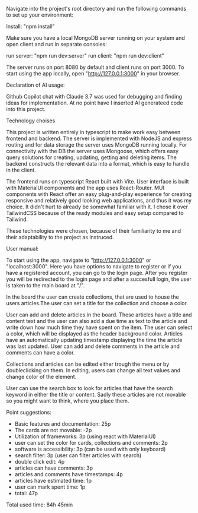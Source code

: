 Navigate into the project's root directory and run the following commands to set up your environment:

Install:
"npm install"

Make sure you have a local MongoDB server running on your system and  open client and run in separate consoles:

run server:
"npm run dev:server"
run client:
"npm run dev:client"

The server runs on port 8080 by default and client runs on port 3000.
To start using the app locally, open "http://127.0.0.1:3000" in your browser.


Declaration of AI usage:

Github Copilot chat with Claude 3.7 was used for debugging and finding ideas for implementation.
At no point have I inserted AI generateed code into this project.


Technology choises

This project is written entirely in typescript to make work easy between frontend and backend.
The server is implemented with NodeJS and express routing and for data storage the server uses MongoDB running locally.
For connectivity with the DB the server uses Mongoose, which offers easy query solutions for creating, updating, getting and deleting items.
The backend constructs the relevant data into a format, which is easy to handle in the client.

The frontend runs on typescript React built with Vite. User interface is built with MaterialUI components and the app uses React-Router.
MUI components with React offer an easy plug-and-play experience for creating responsive and relatively good looking web applications, and
thus it was my choice. It didn't hurt to already be somewhat familiar with it. I chose it over TailwindCSS because of the ready modules and 
easy setup compared to Tailwind.

These technologies were chosen, because of their familiarity to me and their adaptability to the project as instruced.


User manual:

To start using the app, navigate to "http://127.0.0.1:3000" or "localhost:3000". Here you have options to navigate to register or if you have 
a registered account, you can go to the login page. After you register you will be redirected to the login page and after a succesfull login, 
the user is taken to the main board at "/".

In the board the user can create collections, that are used to house the users articles.The user can set a title for the collection and choose
a color.

User can add and delete articles in the board. These articles have a title and content text and the user can also add a due time as text to the 
article and write down how much time they have spent on the item. The user can select a color, which will be displayed as the header background 
color. Articles have an automatically updating timestamp displaying the time the article was last updated. User can add and delete comments in 
the article and comments can have a color.

Collections and articles can be edited either trough the menu or by doubleclicking on them. In editing, users can change all text values and 
change color of the element.

User can use the search box to look for articles that have the search keyword in either the title or content. Sadly these articles are not 
movable so you might want to think, where you place them.


Point suggestions:

- Basic features and documentation: 25p
- The cards are not movable: -2p
- Utilization of frameworks: 3p (using react with MaterialUI)
- user can set the color for cards, collections and comments: 2p
- software is accessibility: 3p (can be used with only keyboard)
- search filter: 3p (user can filter articles with search)
- double click edit: 4p
- articles can have comments: 3p
- articles and comments have timestamps: 4p
- articles have estimated time: 1p
- user can mark spent time: 1p
- total: 47p

Total used time: 84h 45min
